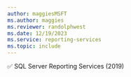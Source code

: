 ```yaml
---
author: maggiesMSFT
ms.author: maggies
ms.reviewer: randolphwest
ms.date: 12/19/2023
ms.service: reporting-services
ms.topic: include
---
```

✅ SQL Server Reporting Services (2019)